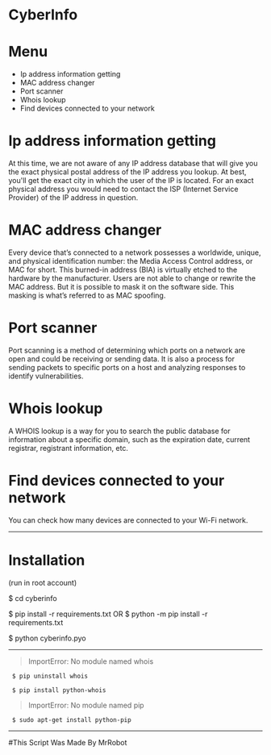 
# CyberInfo


# Menu
* Ip address information getting
* MAC address changer 
* Port scanner
* Whois lookup
* Find devices connected to your network

# Ip address information getting
 At this time, we are not aware of any IP address database that will give you the exact physical postal address of the IP address you lookup. At best, you'll get the exact city in which the user of the IP is located. For an exact physical address you would need to contact the ISP (Internet Service Provider) of the IP address in question.
# MAC address changer
Every device that’s connected to a network possesses a worldwide, unique, and physical identification number: the Media Access Control address, or MAC for short. This burned-in address (BIA) is virtually etched to the hardware by the manufacturer. Users are not able to change or rewrite the MAC address. But it is possible to mask it on the software side. This masking is what’s referred to as MAC spoofing.
# Port scanner
Port scanning is a method of determining which ports on a network are open and could be receiving or sending data. It is also a process for sending packets to specific ports on a host and analyzing responses to identify vulnerabilities. 
# Whois lookup
A WHOIS lookup is a way for you to search the public database for information about a specific domain, such as the expiration date, current registrar, registrant information, etc.
# Find devices connected to your network
You can check how many devices are connected to your Wi-Fi network.

---------------------------------
# Installation 

(run in root account)

$ cd cyberinfo

$ pip install -r requirements.txt OR $ python -m pip  install -r requirements.txt

$ python cyberinfo.pyo

--------------------------------

> ImportError: No module named whois

     $ pip uninstall whois
     
     $ pip install python-whois
     
     
> ImportError: No module named pip

     $ sudo apt-get install python-pip 
--------------------------------
     
     
#This Script Was Made By MrRobot
